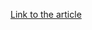 [Link to the article](https://www.hexacorn.com/blog/2024/12/22/windows-server-2025-and-msmpeng-exe/)
